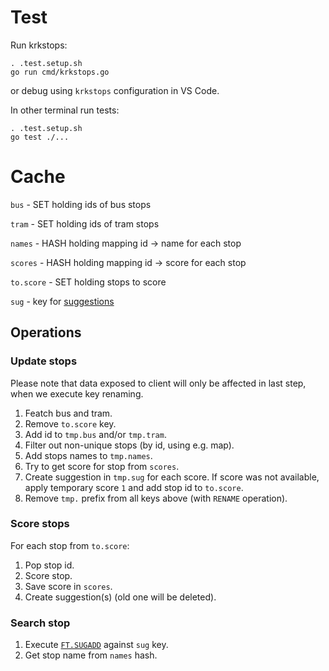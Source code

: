 # Test

Run krkstops:
```
. .test.setup.sh
go run cmd/krkstops.go
```
or debug using `krkstops` configuration in VS Code.

In other terminal run tests:
```
. .test.setup.sh
go test ./...
```


# Cache

`bus` - SET holding ids of bus stops

`tram` - SET holding ids of tram stops

`names` - HASH holding mapping id -> name for each stop

`scores` - HASH holding mapping id -> score for each stop

`to.score` - SET holding stops to score

`sug` - key for [suggestions](https://oss.redislabs.com/redisearch/Commands/#suggestions)

## Operations

### Update stops

Please note that data exposed to client will only be affected in last step, when we execute key renaming.

1. Featch bus and tram.
2. Remove `to.score` key. 
3. Add id to `tmp.bus` and/or `tmp.tram`.
4. Filter out non-unique stops (by id, using e.g. map).
5. Add stops names to `tmp.names`.
6. Try to get score for stop from `scores`.
7. Create suggestion in `tmp.sug` for each score. If score was not available, apply temporary score `1` and add stop id to `to.score`.
8. Remove `tmp.` prefix from all keys above (with `RENAME` operation).

### Score stops

For each stop from `to.score`:

1. Pop stop id.
2. Score stop.
3. Save score in `scores`.
4. Create suggestion(s) (old one will be deleted).

### Search stop

1. Execute [`FT.SUGADD`](https://oss.redislabs.com/redisearch/Commands/#ftsugadd) against `sug` key.
2. Get stop name from `names` hash.
